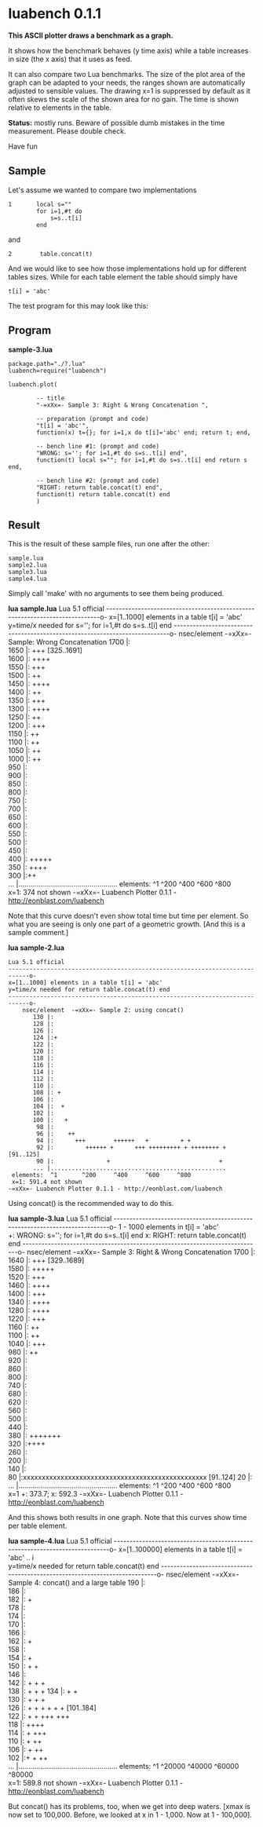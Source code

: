 # luabench 0.1.1

**This ASCII plotter draws a benchmark as a graph.**

It shows how the benchmark behaves (y time axis) while a table increases in size (the x axis) that it uses as feed. 

It can also compare two Lua benchmarks. The size of the plot area of the graph can be adapted to your needs, the ranges shown are automatically adjusted to sensible values. The drawing x=1 is suppressed by default as it often skews the scale of the shown area for no gain. The time is shown relative to elements in the table. 

**Status:** mostly runs. Beware of possible dumb mistakes in the time measurement. Please double check.

Have fun

## Sample

Let's assume we wanted to compare two implementations

	1		local s="" 
			for i=1,#t do
				s=s..t[i] 
			end
and

	2		 table.concat(t)

And we would like to see how those implementations hold up for different tables sizes. While for each table element the table should simply have 

	t[i] = 'abc'
	
The test program for this may look like this:

## Program

**sample-3.lua**

	package.path="./?.lua"
	luabench=require("luabench")
	
	luabench.plot(
	
			-- title
			"-=xXx=- Sample 3: Right & Wrong Concatenation ",
	
			-- preparation (prompt and code)
			"t[i] = 'abc'",
			function(x) t={}; for i=1,x do t[i]='abc' end; return t; end,
	
			-- bench line #1: (prompt and code)
			"WRONG: s=''; for i=1,#t do s=s..t[i] end",
			function(t) local s=""; for i=1,#t do s=s..t[i] end return s end,
	
			-- bench line #2: (prompt and code)
			"RIGHT: return table.concat(t) end",
			function(t) return table.concat(t) end
			)
	

## Result

This is the result of these sample files, run one after the other:

	sample.lua
	sample2.lua
	sample3.lua
	sample4.lua

Simply call 'make' with no arguments to see them being produced.

**lua sample.lua**
	Lua 5.1 official
	----------------------------------------------------------------------------o-
	x=[1..1000] elements in a table t[i] = 'abc'			 
	y=time/x needed for s=''; for i=1,#t do s=s..t[i] end
	----------------------------------------------------------------------------o-
		nsec/element  -=xXx=- Sample: Wrong Concatenation 
		  1700 |:												  
		  1650 |:											   +++ [325..1691]	 
		  1600 |:										   ++++	  
		  1550 |:										+++		  
		  1500 |:									  ++		  
		  1450 |:								  ++++			  
		  1400 |:								++				  
		  1350 |:							 +++				  
		  1300 |:						 ++++					  
		  1250 |:					   ++						  
		  1200 |:					+++							  
		  1150 |:				  ++							  
		  1100 |:				++								  
		  1050 |:			  ++								  
		  1000 |:			++									  
		   950 |:												  
		   900 |:												  
		   850 |:												  
		   800 |:												  
		   750 |:												  
		   700 |:												  
		   650 |:												  
		   600 |:												  
		   550 |:												  
		   500 |:												  
		   450 |:												  
		   400 |:	   +++++									  
		   350 |:  ++++											  
		   300 |:++												  
		   ... |..................................................
	 elements:	^1		 ^200	  ^400	   ^600		^800	 
	 x=1: 374 not shown
	-=xXx=- Luabench Plotter 0.1.1 - http://eonblast.com/luabench

Note that this curve doesn't even show total time but time per element. So what you are seeing is only one part of a geometric growth. [And this is a sample comment.]

**lua sample-2.lua**

	Lua 5.1 official
	----------------------------------------------------------------------------o-
	x=[1..1000] elements in a table t[i] = 'abc'			 
	y=time/x needed for return table.concat(t) end
	----------------------------------------------------------------------------o-
		nsec/element  -=xXx=- Sample 2: using concat() 
		   130 |:												  
		   128 |:												  
		   126 |:												  
		   124 |:+												  
		   122 |:												  
		   120 |:												  
		   118 |:												  
		   116 |:												  
		   114 |:												  
		   112 |:												  
		   110 |:												  
		   108 |: +												  
		   106 |:												  
		   104 |:  +											  
		   102 |:												  
		   100 |:	+											  
			98 |:												  
			96 |:	 ++											  
			94 |:	   +++		  ++++++   +		 + +		  
			92 |:		  ++++++ +		+++ +++++++++ + ++++++++ + [91..125]   
			90 |:				+								+ 
		   ... |..................................................
	 elements:	^1		 ^200	  ^400	   ^600		^800	 
	 x=1: 591.4 not shown
	-=xXx=- Luabench Plotter 0.1.1 - http://eonblast.com/luabench

Using concat() is the recommended way to do this. 

**lua sample-3.lua**
	Lua 5.1 official
	----------------------------------------------------------------------------o-
	1 - 1000 elements in t[i] = 'abc'			  
	+: WRONG: s=''; for i=1,#t do s=s..t[i] end
	x: RIGHT: return table.concat(t) end
	----------------------------------------------------------------------------o-
		nsec/element  -=xXx=- Sample 3: Right & Wrong Concatenation 
		  1700 |:												  
		  1640 |:											   +++ [329..1689]	 
		  1580 |:										  +++++	  
		  1520 |:									   +++		  
		  1460 |:								   ++++			  
		  1400 |:								+++				  
		  1340 |:							++++				  
		  1280 |:						++++					  
		  1220 |:					 +++						  
		  1160 |:				   ++							  
		  1100 |:				 ++								  
		  1040 |:			  +++								  
		   980 |:			++									  
		   920 |:												  
		   860 |:												  
		   800 |:												  
		   740 |:												  
		   680 |:												  
		   620 |:												  
		   560 |:												  
		   500 |:												  
		   440 |:												  
		   380 |:	 +++++++									  
		   320 |:++++											  
		   260 |:												  
		   200 |:												  
		   140 |:												  
			80 |:xxxxxxxxxxxxxxxxxxxxxxxxxxxxxxxxxxxxxxxxxxxxxxxxx [91..124] 
			20 |:												  
		   ... |..................................................
	 elements:	^1		 ^200	  ^400	   ^600		^800	 
	x=1 +: 373.7; x: 592.3
	-=xXx=- Luabench Plotter 0.1.1 - http://eonblast.com/luabench

And this shows both results in one graph. Note that this curves show time per table element.

**lua sample-4.lua**
	Lua 5.1 official
	----------------------------------------------------------------------------o-
	x=[1..100000] elements in a table t[i] = 'abc' .. i		   
	y=time/x needed for return table.concat(t) end
	----------------------------------------------------------------------------o-
		nsec/element  -=xXx=- Sample 4: concat() and a large table 
		   190 |:												  
		   186 |:												  
		   182 |:								  +				  
		   178 |:												  
		   174 |:												  
		   170 |:												  
		   166 |:												  
		   162 |:									  +			  
		   158 |:												  
		   154 |:						+						  
		   150 |:					  +					+		  
		   146 |:												  
		   142 |:							+		+	  +		  
		   138 |:											+ + + 
		   134 |:								 + +			  
		   130 |:									 + +	 +	  
		   126 |:				+				+		 + +   + + [101..184]	
		   122 |:					 + + +++ +++				  
		   118 |:				 ++++							  
		   114 |:	   +	 +++								  
		   110 |:		+  ++									  
		   106 |:	+	 ++										  
		   102 |:+ + ++											  
		   ... |..................................................
	 elements:	^1		 ^20000	  ^40000   ^60000	^80000	 
	 x=1: 589.8 not shown
	-=xXx=- Luabench Plotter 0.1.1 - http://eonblast.com/luabench

But concat() has its problems, too, when we get into deep waters. [xmax is now set to 100,000. Before, we looked at x in 1 - 1,000. Now at 1 - 100,000].
 

